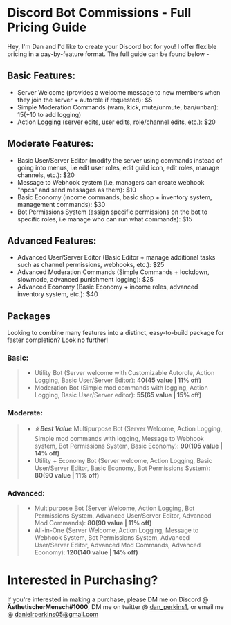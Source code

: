 # Discord Bot Commissions - Full Pricing Guide
Hey, I'm Dan and I'd like to create your Discord bot for you! I offer flexible pricing in a pay-by-feature format. The full guide can be found below -

## Basic Features:
- Server Welcome (provides a welcome message to new members when they join the server + autorole if requested): $5
- Simple Moderation Commands (warn, kick, mute/unmute, ban/unban): $15 (+$10 to add logging)
- Action Logging (server edits, user edits, role/channel edits, etc.): $20

## Moderate Features:
- Basic User/Server Editor (modify the server using commands instead of going into menus, i.e edit user roles, edit guild icon, edit roles, manage channels, etc.): $20
- Message to Webhook system (i.e, managers can create webhook "npcs" and send messages as them): $10
- Basic Economy (income commands, basic shop + inventory system, management commands): $30
- Bot Permissions System (assign specific permissions on the bot to specific roles, i.e manage who can run what commands): $15

## Advanced Features:
- Advanced User/Server Editor (Basic Editor + manage additional tasks such as channel permissions, webhooks, etc.): $25
- Advanced Moderation Commands (Simple Commands + lockdown, slowmode, advanced punishment logging): $25
- Advanced Economy (Basic Economy + income roles, advanced inventory system, etc.): $40

## Packages
Looking to combine many features into a distinct, easy-to-build package for faster completion? Look no further!

### Basic:
> - Utility Bot (Server welcome with Customizable Autorole, Action Logging, Basic User/Server Editor): **$40 ($45 value | 11% off)**
> - Moderation Bot (Simple mod commands with logging, Action Logging, Basic User/Server editor): **$55 ($65 value | 15% off)**

### Moderate:
> - ***:star: Best Value*** Multipurpose Bot (Server Welcome, Action Logging, Simple mod commands with logging, Message to Webhook system, Bot Permissions System, Basic Economy): **$90 ($105 value | 14% off)**
> - Utility + Economy Bot (Server welcome, Action Logging, Basic User/Server Editor, Basic Economy, Bot Permissions System): **$80 ($90 value | 11% off)**

### Advanced:
> - Multipurpose Bot (Server Welcome, Action Logging, Bot Permissions System, Advanced User/Server Editor, Advanced Mod Commands): **$80 ($90 value | 11% off)**
> - All-in-One (Server Welcome, Action Logging, Message to Webhook System, Bot Permissions System, Advanced User/Server Editor, Advanced Mod Commands, Advanced Economy): **$120 ($140 value | 14% off)**

# Interested in Purchasing?
If you're interested in making a purchase, please DM me on Discord @ **ÄsthetischerMensch#1000**, DM me on twitter @ [dan_perkins1](https://twitter.com/dan_perkins1), or email me @ [danielrperkins05@gmail.com](mailto:danielrperkins05@gmail.com?subject=COMMISSION)

